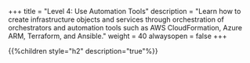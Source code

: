 +++
title = "Level 4: Use Automation Tools"
description = "Learn how to create infrastructure objects and services through orchestration of orchestrators and automation tools such as AWS CloudFormation, Azure ARM, Terraform, and Ansible."
weight = 40
alwaysopen = false
+++

{{%children style="h2" description="true"%}}
